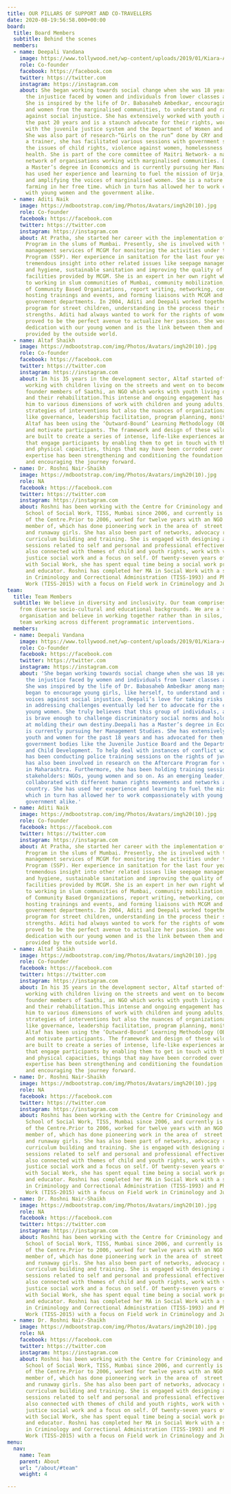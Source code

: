 ```yaml
---
title: OUR PILLARS OF SUPPORT AND CO-TRAVELLERS
date: 2020-08-19:56:58.000+00:00
board:
  title: Board Members
  subtitle: Behind the scenes
  members:
  - name: Deepali Vandana
    image: https://www.tollywood.net/wp-content/uploads/2019/01/Kiara-Advani-goes-de-glam-for-the-First-Time.jpg
    role: Co-founder
    facebook: https://facebook.com
    twitter: https://twitter.com
    instagram: https://instagram.com
    about: She began working towards social change when she was 18 years old, questioning
      the injustice faced by women and individuals from lower classes and castes.
      She is inspired by the life of Dr. Babasaheb Ambedkar, encouraging young girls
      and women from the marginalised communities, to understand and raise their voices
      against social injustice. She has extensively worked with youth and women for
      the past 20 years and is a staunch advocate for their rights, working closely
      with the juvenile justice system and the Department of Women and Child Development.
      She was also part of research-“Girls on the run” done by CRY and SAATHI.. As
      a trainer, she has facilitated various sessions with government systems around
      the issues of child rights, violence against women, homelessness and mental
      health. She is part of the core committee of Maitri Network- a national level
      network of organisations working with marginalised communities. Deepali has
      a Master’s degree in Economics and is currently pursuing her Management Studies.She
      has used her experience and learning to fuel the mission of Urja, strengthening
      and amplifying the voices of marginalised women. She is a nature lover and pursues
      farming in her free time. which in turn has allowed her to work compassionately
      with young women and the government alike.
  - name: Aditi Naik
    image: https://mdbootstrap.com/img/Photos/Avatars/img%20(10).jpg
    role: Co-founder
    facebook: https://facebook.com
    twitter: https://twitter.com
    instagram: https://instagram.com
    about: At Pratha, she started her career with the implementation of the Slum Sanitation
      Program in the slums of Mumbai. Presently, she is involved with the project
      management services of MCGM for monitoring the activities under the Slum Sanitation
      Program (SSP). Her experience in sanitation for the last four years gave her
      tremendous insight into other related issues like seepage management, health
      and hygiene, sustainable sanitation and improving the quality of sanitation
      facilities provided by MCGM. She is an expert in her own right when it comes
      to working in slum communities of Mumbai, community mobilization, formation
      of Community Based Organizations, report writing, networking, conducting surveys,
      hosting trainings and events, and forming liaisons with MCGM and various other
      government departments. In 2004, Aditi and Deepali worked together on a rehabilitation
      program for street children, understanding in the process their similar individual
      strengths. Aditi had always wanted to work for the rights of women and Urja
      proved to be the perfect avenue to actualize her passion. She works with renewed
      dedication with our young women and is the link between them and the opportunities
      provided by the outside world.
  - name: Altaf Shaikh
    image: https://mdbootstrap.com/img/Photos/Avatars/img%20(10).jpg
    role: Co-founder
    facebook: https://facebook.com
    twitter: https://twitter.com
    instagram: https://instagram.com
    about: In his 35 years in the development sector, Altaf started off as a volunteer
      working with children living on the streets and went on to become one of the
      founder members of Saathi, an NGO which works with youth living on the streets
      and their rehabilitation.This intense and ongoing engagement has not only exposed
      him to various dimensions of work with children and young adults, and various
      strategies of interventions but also the nuances of organizational functioning
      like governance, leadership facilitation, program planning, monitoring and evaluation.
      Altaf has been using the ‘Outward-Bound’ Learning Methodology (OBL) to stimulate
      and motivate participants. The framework and design of these wilderness programs
      are built to create a series of intense, life-like experiences and simulations
      that engage participants by enabling them to get in touch with their mental
      and physical capacities, things that may have been corroded over years. Altaf’s
      expertise has been strengthening and conditioning the foundation of the organization
      and encouraging the journey forward.
  - name: Dr. Roshni Nair-Shaikh
    image: https://mdbootstrap.com/img/Photos/Avatars/img%20(10).jpg
    role: NA
    facebook: https://facebook.com
    twitter: https://twitter.com
    instagram: https://instagram.com
    about: Roshni has been working with the Centre for Criminology and Justice (CCJ),
      School of Social Work, TISS, Mumbai since 2006, and currently is the Chairperson
      of the Centre.Prior to 2006, worked for twelve years with an NGO she was a founder
      member of, which has done pioneering work in the area of  street living youth
      and runaway girls. She has also been part of networks, advocacy related programs,
      curriculum building and training. She is engaged with designing and conducting
      sessions related to self and personal and professional effectiveness. She is
      also connected with themes of child and youth rights, work with victims, criminal
      justice social work and a focus on self. Of twenty-seven years of a career connected
      with Social Work, she has spent equal time being a social work practitioner
      and educator. Roshni has completed her MA in Social Work with a specialisation
      in Criminology and Correctional Administration (TISS-1993) and Ph.D. in Social
      Work (TISS-2015) with a focus on Field work in Criminology and Justice.
team:
  title: Team Members
  subtitle: We believe in diversity and inclusivity. Our team comprises young professionals
    from diverse socio-cultural and educational backgrounds. We are a fairly non hierarchical
    organisation and believe in working together rather than in silos, most of the
    team working across different programmatic interventions.
  members:
  - name: Deepali Vandana
    image: https://www.tollywood.net/wp-content/uploads/2019/01/Kiara-Advani-goes-de-glam-for-the-First-Time.jpg
    role: Co-founder
    facebook: https://facebook.com
    twitter: https://twitter.com
    instagram: https://instagram.com
    about: 'She began working towards social change when she was 18 years old, questioning
      the injustice faced by women and individuals from lower classes and castes.
      She was inspired by the life of Dr. Babasaheb Ambedkar among many others and
      began to encourage young girls, like herself, to understand and raise their
      voices against social injustice. Deepali’s love for taking risks and her resolve
      in addressing challenges eventually led her to advocate for the cause of homeless
      young women. She truly believes that this group of individuals, albeit vulnerable,
      is brave enough to challenge discriminatory social norms and holds a chance
      at molding their own destiny.Deepali has a Master’s degree in Economics and
      is currently pursuing her Management Studies. She has extensively worked with
      youth and women for the past 18 years and has advocated for them in various
      government bodies like the Juvenile Justice Board and the Department of Women
      and Child Development. To help deal with instances of conflict with law, Deepali
      has been conducting police training sessions on the rights of juveniles, and
      has also been involved in research on the Aftercare Program for vulnerable individuals
      in Maharashtra. Furthermore, she has been holding training sessions for other
      stakeholders: NGOs, young women and so on. As an emerging leader, Deepali has
      collaborated with different human rights movements and networks all over the
      country. She has used her experience and learning to fuel the mission of Urja,
      which in turn has allowed her to work compassionately with young women and the
      government alike.'
  - name: Aditi Naik
    image: https://mdbootstrap.com/img/Photos/Avatars/img%20(10).jpg
    role: Co-founder
    facebook: https://facebook.com
    twitter: https://twitter.com
    instagram: https://instagram.com
    about: At Pratha, she started her career with the implementation of the Slum Sanitation
      Program in the slums of Mumbai. Presently, she is involved with the project
      management services of MCGM for monitoring the activities under the Slum Sanitation
      Program (SSP). Her experience in sanitation for the last four years gave her
      tremendous insight into other related issues like seepage management, health
      and hygiene, sustainable sanitation and improving the quality of sanitation
      facilities provided by MCGM. She is an expert in her own right when it comes
      to working in slum communities of Mumbai, community mobilization, formation
      of Community Based Organizations, report writing, networking, conducting surveys,
      hosting trainings and events, and forming liaisons with MCGM and various other
      government departments. In 2004, Aditi and Deepali worked together on a rehabilitation
      program for street children, understanding in the process their similar individual
      strengths. Aditi had always wanted to work for the rights of women and Urja
      proved to be the perfect avenue to actualize her passion. She works with renewed
      dedication with our young women and is the link between them and the opportunities
      provided by the outside world.
  - name: Altaf Shaikh
    image: https://mdbootstrap.com/img/Photos/Avatars/img%20(10).jpg
    role: Co-founder
    facebook: https://facebook.com
    twitter: https://twitter.com
    instagram: https://instagram.com
    about: In his 35 years in the development sector, Altaf started off as a volunteer
      working with children living on the streets and went on to become one of the
      founder members of Saathi, an NGO which works with youth living on the streets
      and their rehabilitation.This intense and ongoing engagement has not only exposed
      him to various dimensions of work with children and young adults, and various
      strategies of interventions but also the nuances of organizational functioning
      like governance, leadership facilitation, program planning, monitoring and evaluation.
      Altaf has been using the ‘Outward-Bound’ Learning Methodology (OBL) to stimulate
      and motivate participants. The framework and design of these wilderness programs
      are built to create a series of intense, life-like experiences and simulations
      that engage participants by enabling them to get in touch with their mental
      and physical capacities, things that may have been corroded over years. Altaf’s
      expertise has been strengthening and conditioning the foundation of the organization
      and encouraging the journey forward.
  - name: Dr. Roshni Nair-Shaikh
    image: https://mdbootstrap.com/img/Photos/Avatars/img%20(10).jpg
    role: NA
    facebook: https://facebook.com
    twitter: https://twitter.com
    instagram: https://instagram.com
    about: Roshni has been working with the Centre for Criminology and Justice (CCJ),
      School of Social Work, TISS, Mumbai since 2006, and currently is the Chairperson
      of the Centre.Prior to 2006, worked for twelve years with an NGO she was a founder
      member of, which has done pioneering work in the area of  street living youth
      and runaway girls. She has also been part of networks, advocacy related programs,
      curriculum building and training. She is engaged with designing and conducting
      sessions related to self and personal and professional effectiveness. She is
      also connected with themes of child and youth rights, work with victims, criminal
      justice social work and a focus on self. Of twenty-seven years of a career connected
      with Social Work, she has spent equal time being a social work practitioner
      and educator. Roshni has completed her MA in Social Work with a specialisation
      in Criminology and Correctional Administration (TISS-1993) and Ph.D. in Social
      Work (TISS-2015) with a focus on Field work in Criminology and Justice.
  - name: Dr. Roshni Nair-Shaikh
    image: https://mdbootstrap.com/img/Photos/Avatars/img%20(10).jpg
    role: NA
    facebook: https://facebook.com
    twitter: https://twitter.com
    instagram: https://instagram.com
    about: Roshni has been working with the Centre for Criminology and Justice (CCJ),
      School of Social Work, TISS, Mumbai since 2006, and currently is the Chairperson
      of the Centre.Prior to 2006, worked for twelve years with an NGO she was a founder
      member of, which has done pioneering work in the area of  street living youth
      and runaway girls. She has also been part of networks, advocacy related programs,
      curriculum building and training. She is engaged with designing and conducting
      sessions related to self and personal and professional effectiveness. She is
      also connected with themes of child and youth rights, work with victims, criminal
      justice social work and a focus on self. Of twenty-seven years of a career connected
      with Social Work, she has spent equal time being a social work practitioner
      and educator. Roshni has completed her MA in Social Work with a specialisation
      in Criminology and Correctional Administration (TISS-1993) and Ph.D. in Social
      Work (TISS-2015) with a focus on Field work in Criminology and Justice.
  - name: Dr. Roshni Nair-Shaikh
    image: https://mdbootstrap.com/img/Photos/Avatars/img%20(10).jpg
    role: NA
    facebook: https://facebook.com
    twitter: https://twitter.com
    instagram: https://instagram.com
    about: Roshni has been working with the Centre for Criminology and Justice (CCJ),
      School of Social Work, TISS, Mumbai since 2006, and currently is the Chairperson
      of the Centre.Prior to 2006, worked for twelve years with an NGO she was a founder
      member of, which has done pioneering work in the area of  street living youth
      and runaway girls. She has also been part of networks, advocacy related programs,
      curriculum building and training. She is engaged with designing and conducting
      sessions related to self and personal and professional effectiveness. She is
      also connected with themes of child and youth rights, work with victims, criminal
      justice social work and a focus on self. Of twenty-seven years of a career connected
      with Social Work, she has spent equal time being a social work practitioner
      and educator. Roshni has completed her MA in Social Work with a specialisation
      in Criminology and Correctional Administration (TISS-1993) and Ph.D. in Social
      Work (TISS-2015) with a focus on Field work in Criminology and Justice.
menu:
  nav:
    name: Team
    parent: About
    url: "/about/#team"
    weight: 4

---
```

